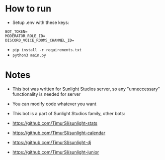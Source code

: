# How to run
- Setup .env with these keys:
```
BOT_TOKEN=
MODERATOR_ROLE_ID=
DISCORD_VOICE_ROOMS_CHANNEL_ID=
```
- `pip install -r requirements.txt`
- `python3 main.py`


# Notes
- This bot was written for Sunlight Studios server, so any "unneccessary" functionality is needed for server
- You can modify code whatever you want
- This bot is a part of Sunlight Studios family, other bots:

- https://github.com/TimurSl/sunlight-stats
- https://github.com/TimurSl/sunlight-calendar
- https://github.com/TimurSl/sunlight-dj
- https://github.com/TimurSl/sunlight-junior
